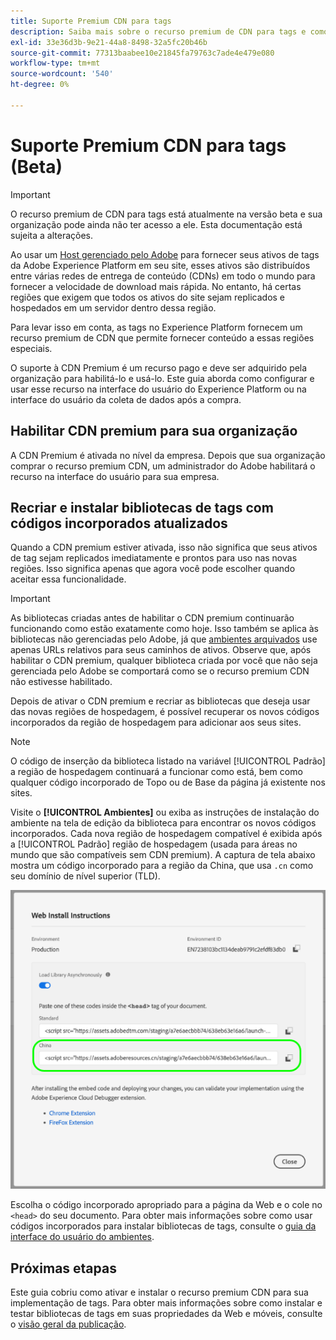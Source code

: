 ```yaml
---
title: Suporte Premium CDN para tags
description: Saiba mais sobre o recurso premium de CDN para tags e como ele pode ser usado para fornecer seu conteúdo em várias regiões geográficas.
exl-id: 33e36d3b-9e21-44a8-8498-32a5fc20b46b
source-git-commit: 77313baabee10e21845fa79763c7ade4e479e080
workflow-type: tm+mt
source-wordcount: '540'
ht-degree: 0%

---
```


# Suporte Premium CDN para tags (Beta)

>[!IMPORTANT]
>
>O recurso premium de CDN para tags está atualmente na versão beta e sua organização pode ainda não ter acesso a ele. Esta documentação está sujeita a alterações.

Ao usar um [Host gerenciado pelo Adobe](./hosts/managed-by-adobe-host.md) para fornecer seus ativos de tags da Adobe Experience Platform em seu site, esses ativos são distribuídos entre várias redes de entrega de conteúdo (CDNs) em todo o mundo para fornecer a velocidade de download mais rápida. No entanto, há certas regiões que exigem que todos os ativos do site sejam replicados e hospedados em um servidor dentro dessa região.

Para levar isso em conta, as tags no Experience Platform fornecem um recurso premium de CDN que permite fornecer conteúdo a essas regiões especiais.

O suporte à CDN Premium é um recurso pago e deve ser adquirido pela organização para habilitá-lo e usá-lo. Este guia aborda como configurar e usar esse recurso na interface do usuário do Experience Platform ou na interface do usuário da coleta de dados após a compra.

## Habilitar CDN premium para sua organização

A CDN Premium é ativada no nível da empresa. Depois que sua organização comprar o recurso premium CDN, um administrador do Adobe habilitará o recurso na interface do usuário para sua empresa.

## Recriar e instalar bibliotecas de tags com códigos incorporados atualizados

Quando a CDN premium estiver ativada, isso não significa que seus ativos de tag sejam replicados imediatamente e prontos para uso nas novas regiões. Isso significa apenas que agora você pode escolher quando aceitar essa funcionalidade.

>[!IMPORTANT]
>
>As bibliotecas criadas antes de habilitar o CDN premium continuarão funcionando como estão exatamente como hoje. Isso também se aplica às bibliotecas não gerenciadas pelo Adobe, já que [ambientes arquivados](./environments.md#archive) use apenas URLs relativos para seus caminhos de ativos. Observe que, após habilitar o CDN premium, qualquer biblioteca criada por você que não seja gerenciada pelo Adobe se comportará como se o recurso premium CDN não estivesse habilitado.

Depois de ativar o CDN premium e recriar as bibliotecas que deseja usar das novas regiões de hospedagem, é possível recuperar os novos códigos incorporados da região de hospedagem para adicionar aos seus sites.

>[!NOTE]
>
>O código de inserção da biblioteca listado na variável [!UICONTROL Padrão] a região de hospedagem continuará a funcionar como está, bem como qualquer código incorporado de Topo ou de Base da página já existente nos sites.

Visite o **[!UICONTROL Ambientes]** ou exiba as instruções de instalação do ambiente na tela de edição da biblioteca para encontrar os novos códigos incorporados. Cada nova região de hospedagem compatível é exibida após a [!UICONTROL Padrão] região de hospedagem (usada para áreas no mundo que são compatíveis sem CDN premium). A captura de tela abaixo mostra um código incorporado para a região da China, que usa `.cn` como seu domínio de nível superior (TLD).

![Código incorporado para a região da China](../../images/ui/publishing/premium-cdn/embed-codes.png)

Escolha o código incorporado apropriado para a página da Web e o cole no `<head>` do seu documento. Para obter mais informações sobre como usar códigos incorporados para instalar bibliotecas de tags, consulte o [guia da interface do usuário do ambientes](./environments.md#installation).

## Próximas etapas

Este guia cobriu como ativar e instalar o recurso premium CDN para sua implementação de tags. Para obter mais informações sobre como instalar e testar bibliotecas de tags em suas propriedades da Web e móveis, consulte o [visão geral da publicação](./overview.md).
